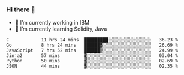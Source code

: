 ### Hi there 👋

<!--
**mathcodeman/mathcodeman** is a ✨ _special_ ✨ repository because its `README.md` (this file) appears on your GitHub profile.

Here are some ideas to get you started:

- 🔭 I’m currently working on ...
- 🌱 I’m currently learning ...
- 👯 I’m looking to collaborate on ...
- 🤔 I’m looking for help with ...
- 💬 Ask me about ...
- 📫 How to reach me: ...
- 😄 Pronouns: ...
- ⚡ Fun fact: ...
-->

- 🔭 I’m currently working in IBM
- 🌱 I’m currently learning Solidity, Java

<!--START_SECTION:waka-->

```text
C            11 hrs 24 mins  █████████░░░░░░░░░░░░░░░░   36.23 %
Go           8 hrs 24 mins   ██████▓░░░░░░░░░░░░░░░░░░   26.69 %
JavaScript   7 hrs 52 mins   ██████▒░░░░░░░░░░░░░░░░░░   24.99 %
Jinja2       57 mins         ▓░░░░░░░░░░░░░░░░░░░░░░░░   03.04 %
Python       50 mins         ▓░░░░░░░░░░░░░░░░░░░░░░░░   02.69 %
JSON         44 mins         ▓░░░░░░░░░░░░░░░░░░░░░░░░   02.35 %
```

<!--END_SECTION:waka-->
